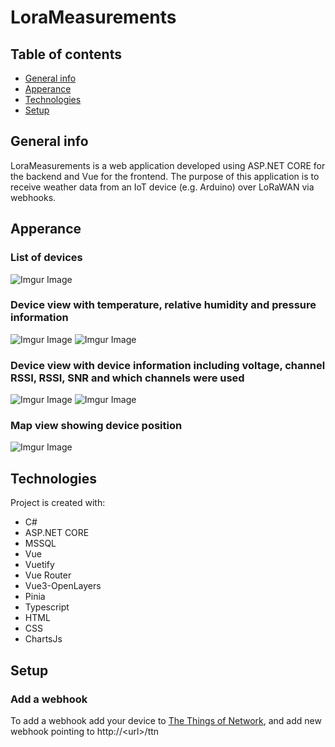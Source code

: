 # LoraMeasurements

## Table of contents
* [General info](#general-info)
* [Apperance](#apperance)
* [Technologies](#technologies)
* [Setup](#setup)

## General info
LoraMeasurements is a web application developed using ASP.NET CORE for the backend and Vue for the frontend. The purpose of this application is to receive weather data from an IoT device (e.g. Arduino) over LoRaWAN via webhooks.

## Apperance
### List of devices
![Imgur Image](https://i.imgur.com/leC8idG.png)

### Device view with temperature, relative humidity and pressure information
![Imgur Image](https://i.imgur.com/Pgzwqna.png)
![Imgur Image](https://i.imgur.com/Zroek5N.png)

### Device view with device information including voltage, channel RSSI, RSSI, SNR and which channels were used
![Imgur Image](https://i.imgur.com/om2bujr.png)
![Imgur Image](https://i.imgur.com/67C0pVx.png)

### Map view showing device position
![Imgur Image](https://i.imgur.com/VzFIMHk.png)


## Technologies
Project is created with:
* C#
* ASP.NET CORE
* MSSQL
* Vue
* Vuetify
* Vue Router
* Vue3-OpenLayers
* Pinia
* Typescript
* HTML
* CSS
* ChartsJs

## Setup
### Add a webhook
To add a webhook add your device to [The Things of Network](https://www.thethingsnetwork.org/), and add new webhook pointing to http://\<url\>/ttn

